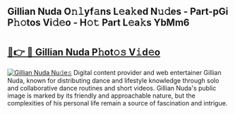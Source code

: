 ## Gillian Nuda O𝚗𝚕yf𝚊ns L𝚎a𝚔ed N𝚞𝚍es - Part-pGi P𝚑𝚘tos Vi𝚍𝚎o - H𝚘𝚝 Part L𝚎a𝚔s YbMm6

# <h2><a href="http://kfcbqtv.oniu.top/?m=Gillian+Nuda">🔗👉 🔴 Gillian Nuda P𝚑ot𝚘𝚜 V𝚒d𝚎o</a></h2>

[![Gillian Nuda Nu𝚍e𝚜](https://i.imgur.com/0qMVB7G.gif)](http://kfcbqtv.oniu.top/?m=Gillian+Nuda)
Digital content provider and web entertainer Gillian Nuda, known for distributing dance and lifestyle knowledge through solo and collaborative dance routines and short videos. Gillian Nuda's public image is marked by its friendly and approachable nature, but the complexities of his personal life remain a source of fascination and intrigue.  
